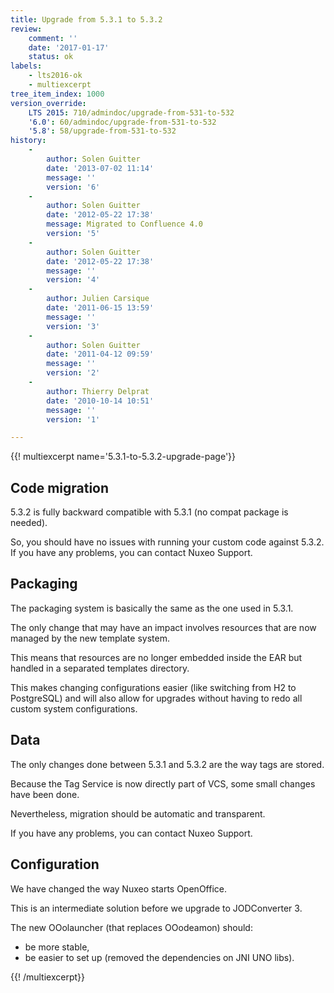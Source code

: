 ```yaml
---
title: Upgrade from 5.3.1 to 5.3.2
review:
    comment: ''
    date: '2017-01-17'
    status: ok
labels:
    - lts2016-ok
    - multiexcerpt
tree_item_index: 1000
version_override:
    LTS 2015: 710/admindoc/upgrade-from-531-to-532
    '6.0': 60/admindoc/upgrade-from-531-to-532
    '5.8': 58/upgrade-from-531-to-532
history:
    -
        author: Solen Guitter
        date: '2013-07-02 11:14'
        message: ''
        version: '6'
    -
        author: Solen Guitter
        date: '2012-05-22 17:38'
        message: Migrated to Confluence 4.0
        version: '5'
    -
        author: Solen Guitter
        date: '2012-05-22 17:38'
        message: ''
        version: '4'
    -
        author: Julien Carsique
        date: '2011-06-15 13:59'
        message: ''
        version: '3'
    -
        author: Solen Guitter
        date: '2011-04-12 09:59'
        message: ''
        version: '2'
    -
        author: Thierry Delprat
        date: '2010-10-14 10:51'
        message: ''
        version: '1'

---
```

{{! multiexcerpt name='5.3.1-to-5.3.2-upgrade-page'}}

## Code migration

5.3.2 is fully backward compatible with 5.3.1 (no compat package is needed).

So, you should have no issues with running your custom code against 5.3.2\. If you have any problems, you can contact Nuxeo Support.

## Packaging

The packaging system is basically the same as the one used in 5.3.1.

The only change that may have an impact involves resources that are now managed by the new template system.

This means that resources are no longer embedded inside the EAR but handled in a separated templates directory.

This makes changing configurations easier (like switching from H2 to PostgreSQL) and will also allow for upgrades without having to redo all custom system configurations.


## Data

The only changes done between 5.3.1 and 5.3.2 are the way tags are stored.

Because the Tag Service is now directly part of VCS, some small changes have been done.

Nevertheless, migration should be automatic and transparent.

If you have any problems, you can contact Nuxeo Support.

## Configuration

We have changed the way Nuxeo starts OpenOffice.

This is an intermediate solution before we upgrade to JODConverter 3.

The new OOolauncher (that replaces OOodeamon) should:

*   be more stable,
*   be easier to set up (removed the dependencies on JNI UNO libs).

{{! /multiexcerpt}}
